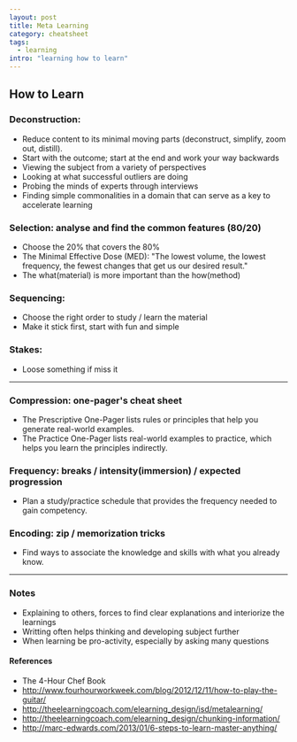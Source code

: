 ```yaml
---
layout: post
title: Meta Learning
category: cheatsheet
tags:
  - learning
intro: "learning how to learn"
---
```


## How to Learn

### Deconstruction: 
- Reduce content to its minimal moving parts (deconstruct, simplify, zoom out, distill).
- Start with the outcome; start at the end and work your way backwards
- Viewing the subject from a variety of perspectives 
- Looking at what successful outliers are doing 
- Probing the minds of experts through interviews
- Finding simple commonalities in a domain that can serve as a key to accelerate learning

### Selection: analyse and find the common features (80/20)
- Choose the 20% that covers the 80%
- The Minimal Effective Dose (MED): "The lowest volume, the lowest frequency, the fewest changes that get us our desired result."
- The what(material) is more important than the how(method)

### Sequencing: 
- Choose the right order to study / learn the material
- Make it stick first, start with fun and simple

### Stakes: 
- Loose something if miss it

---

### Compression: one-pager's cheat sheet
- The Prescriptive One-Pager lists rules or principles that help you generate real-world examples.
- The Practice One-Pager lists real-world examples to practice, which helps you learn the principles indirectly.

### Frequency: breaks / intensity(immersion) / expected progression
- Plan a study/practice schedule that provides the frequency needed to gain competency.

### Encoding: zip  / memorization tricks
- Find ways to associate the knowledge and skills with what you already know.

---

### Notes
- Explaining to others, forces to find clear explanations and interiorize the learnings
- Writting often helps thinking and developing subject further
- When learning be pro-activity, especially by asking many questions

#### References
- The 4-Hour Chef Book
- http://www.fourhourworkweek.com/blog/2012/12/11/how-to-play-the-guitar/
- http://theelearningcoach.com/elearning_design/isd/metalearning/
- http://theelearningcoach.com/elearning_design/chunking-information/
- http://marc-edwards.com/2013/01/6-steps-to-learn-master-anything/